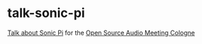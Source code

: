 # talk-sonic-pi
[Talk about Sonic Pi](danielappelt.github.io/talk-sonic-pi/) for the [Open Source Audio Meeting Cologne](http://cologne.linuxaudio.org/)
